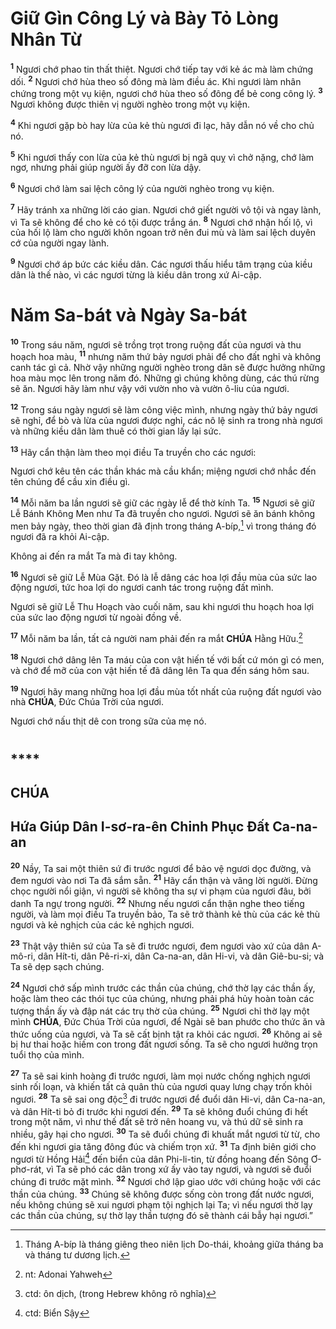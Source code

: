 # Giữ Gìn Công Lý và Bày Tỏ Lòng Nhân Từ
<sup><b>1</b></sup> Ngươi chớ phao tin thất thiệt. Ngươi chớ tiếp tay với kẻ ác mà làm chứng dối. <sup><b>2</b></sup> Ngươi chớ hùa theo số đông mà làm điều ác. Khi ngươi làm nhân chứng trong một vụ kiện, ngươi chớ hùa theo số đông để bẻ cong công lý. <sup><b>3</b></sup> Ngươi không được thiên vị người nghèo trong một vụ kiện.

<sup><b>4</b></sup> Khi ngươi gặp bò hay lừa của kẻ thù ngươi đi lạc, hãy dẫn nó về cho chủ nó.

<sup><b>5</b></sup> Khi ngươi thấy con lừa của kẻ thù ngươi bị ngã quỵ vì chở nặng, chớ làm ngơ, nhưng phải giúp người ấy đỡ con lừa dậy.

<sup><b>6</b></sup> Ngươi chớ làm sai lệch công lý của người nghèo trong vụ kiện.

<sup><b>7</b></sup> Hãy tránh xa những lời cáo gian. Ngươi chớ giết người vô tội và ngay lành, vì Ta sẽ không để cho kẻ có tội được trắng án. <sup><b>8</b></sup> Ngươi chớ nhận hối lộ, vì của hối lộ làm cho người khôn ngoan trở nên đui mù và làm sai lệch duyên cớ của người ngay lành.

<sup><b>9</b></sup> Ngươi chớ áp bức các kiều dân. Các ngươi thấu hiểu tâm trạng của kiều dân là thế nào, vì các ngươi từng là kiều dân trong xứ Ai-cập.

# Năm Sa-bát và Ngày Sa-bát
<sup><b>10</b></sup> Trong sáu năm, ngươi sẽ trồng trọt trong ruộng đất của ngươi và thu hoạch hoa màu, <sup><b>11</b></sup> nhưng năm thứ bảy ngươi phải để cho đất nghỉ và không canh tác gì cả. Nhờ vậy những người nghèo trong dân sẽ được hưởng những hoa màu mọc lên trong năm đó. Những gì chúng không dùng, các thú rừng sẽ ăn. Ngươi hãy làm như vậy với vườn nho và vườn ô-liu của ngươi.

<sup><b>12</b></sup> Trong sáu ngày ngươi sẽ làm công việc mình, nhưng ngày thứ bảy ngươi sẽ nghỉ, để bò và lừa của ngươi được nghỉ, các nô lệ sinh ra trong nhà ngươi và những kiều dân làm thuê có thời gian lấy lại sức.

<sup><b>13</b></sup> Hãy cẩn thận làm theo mọi điều Ta truyền cho các ngươi:

Ngươi chớ kêu tên các thần khác mà cầu khẩn; miệng ngươi chớ nhắc đến tên chúng để cầu xin điều gì.

<sup><b>14</b></sup> Mỗi năm ba lần ngươi sẽ giữ các ngày lễ để thờ kính Ta. <sup><b>15</b></sup> Ngươi sẽ giữ Lễ Bánh Không Men như Ta đã truyền cho ngươi. Ngươi sẽ ăn bánh không men bảy ngày, theo thời gian đã định trong tháng A-bíp,[^1-c330b9ee-e9c7-4a95-9d5b-83e5212f2c9c] vì trong tháng đó ngươi đã ra khỏi Ai-cập.

Không ai đến ra mắt Ta mà đi tay không.

<sup><b>16</b></sup> Ngươi sẽ giữ Lễ Mùa Gặt. Đó là lễ dâng các hoa lợi đầu mùa của sức lao động ngươi, tức hoa lợi do ngươi canh tác trong ruộng đất mình.

Ngươi sẽ giữ Lễ Thu Hoạch vào cuối năm, sau khi ngươi thu hoạch hoa lợi của sức lao động ngươi từ ngoài đồng về.

<sup><b>17</b></sup> Mỗi năm ba lần, tất cả người nam phải đến ra mắt **CHÚA** Hằng Hữu.[^2-c330b9ee-e9c7-4a95-9d5b-83e5212f2c9c]

<sup><b>18</b></sup> Ngươi chớ dâng lên Ta máu của con vật hiến tế với bất cứ món gì có men, và chớ để mỡ của con vật hiến tế đã dâng lên Ta qua đến sáng hôm sau.

<sup><b>19</b></sup> Ngươi hãy mang những hoa lợi đầu mùa tốt nhất của ruộng đất ngươi vào nhà **CHÚA**, Đức Chúa Trời của ngươi.

Ngươi chớ nấu thịt dê con trong sữa của mẹ nó.

# 

## ****

## CHÚA

## Hứa Giúp Dân I-sơ-ra-ên Chinh Phục Đất Ca-na-an
<sup><b>20</b></sup> Nầy, Ta sai một thiên sứ đi trước ngươi để bảo vệ ngươi dọc đường, và đem ngươi vào nơi Ta đã sắm sẵn. <sup><b>21</b></sup> Hãy cẩn thận và vâng lời người. Đừng chọc người nổi giận, vì người sẽ không tha sự vi phạm của ngươi đâu, bởi danh Ta ngự trong người. <sup><b>22</b></sup> Nhưng nếu ngươi cẩn thận nghe theo tiếng người, và làm mọi điều Ta truyền bảo, Ta sẽ trở thành kẻ thù của các kẻ thù ngươi và kẻ nghịch của các kẻ nghịch ngươi.

<sup><b>23</b></sup> Thật vậy thiên sứ của Ta sẽ đi trước ngươi, đem ngươi vào xứ của dân A-mô-ri, dân Hít-ti, dân Pê-ri-xi, dân Ca-na-an, dân Hi-vi, và dân Giê-bu-si; và Ta sẽ dẹp sạch chúng.

<sup><b>24</b></sup> Ngươi chớ sấp mình trước các thần của chúng, chớ thờ lạy các thần ấy, hoặc làm theo các thói tục của chúng, nhưng phải phá hủy hoàn toàn các tượng thần ấy và đập nát các trụ thờ của chúng. <sup><b>25</b></sup> Ngươi chỉ thờ lạy một mình **CHÚA**, Đức Chúa Trời của ngươi, để Ngài sẽ ban phước cho thức ăn và thức uống của ngươi, và Ta sẽ cất bịnh tật ra khỏi các ngươi. <sup><b>26</b></sup> Không ai sẽ bị hư thai hoặc hiếm con trong đất ngươi sống. Ta sẽ cho ngươi hưởng trọn tuổi thọ của mình.

<sup><b>27</b></sup> Ta sẽ sai kinh hoàng đi trước ngươi, làm mọi nước chống nghịch ngươi sinh rối loạn, và khiến tất cả quân thù của ngươi quay lưng chạy trốn khỏi ngươi. <sup><b>28</b></sup> Ta sẽ sai ong độc[^3-c330b9ee-e9c7-4a95-9d5b-83e5212f2c9c] đi trước ngươi để đuổi dân Hi-vi, dân Ca-na-an, và dân Hít-ti bỏ đi trước khi ngươi đến. <sup><b>29</b></sup> Ta sẽ không đuổi chúng đi hết trong một năm, vì như thế đất sẽ trở nên hoang vu, và thú dữ sẽ sinh ra nhiều, gây hại cho ngươi. <sup><b>30</b></sup> Ta sẽ đuổi chúng đi khuất mắt ngươi từ từ, cho đến khi ngươi gia tăng đông đúc và chiếm trọn xứ. <sup><b>31</b></sup> Ta định biên giới cho ngươi từ Hồng Hải[^4-c330b9ee-e9c7-4a95-9d5b-83e5212f2c9c] đến biển của dân Phi-li-tin, từ đồng hoang đến Sông Ơ-phơ-rát, vì Ta sẽ phó các dân trong xứ ấy vào tay ngươi, và ngươi sẽ đuổi chúng đi trước mặt mình. <sup><b>32</b></sup> Ngươi chớ lập giao ước với chúng hoặc với các thần của chúng. <sup><b>33</b></sup> Chúng sẽ không được sống còn trong đất nước ngươi, nếu không chúng sẽ xui ngươi phạm tội nghịch lại Ta; vì nếu ngươi thờ lạy các thần của chúng, sự thờ lạy thần tượng đó sẽ thành cái bẫy hại ngươi.”

[^1-c330b9ee-e9c7-4a95-9d5b-83e5212f2c9c]: Tháng A-bíp là tháng giêng theo niên lịch Do-thái, khoảng giữa tháng ba và tháng tư dương lịch.
[^2-c330b9ee-e9c7-4a95-9d5b-83e5212f2c9c]: nt: Adonai Yahweh
[^3-c330b9ee-e9c7-4a95-9d5b-83e5212f2c9c]: ctd: ôn dịch, (trong Hebrew không rõ nghĩa)
[^4-c330b9ee-e9c7-4a95-9d5b-83e5212f2c9c]: ctd: Biển Sậy